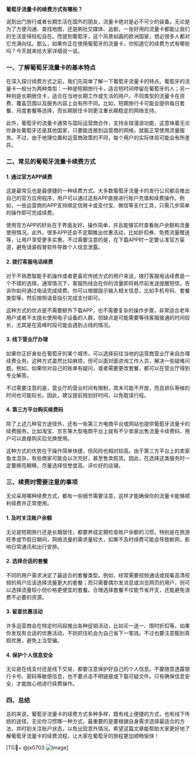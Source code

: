 **葡萄牙流量卡的续费方式有哪些？**

说到出门旅行或者长期生活在国外的朋友，流量卡绝对是必不可少的装备。无论是为了方便沟通、查找地图，还是刷社交媒体、追剧，一张好用的流量卡都能让我们的生活变得轻松自在。而提到葡萄牙，这个风景如画的欧洲国家，想必很多人都对它充满向往。那么，如果你正在使用葡萄牙的流量卡，你知道它的续费方式有哪些吗？今天就来给大家详细说一说。

### 一、了解葡萄牙流量卡的基本特点

在深入探讨续费方式之前，我们先简单了解一下葡萄牙流量卡的特点。葡萄牙的流量卡一般分为两种类型：一种是短期旅行卡，适合短时间停留在葡萄牙的人；另一种则是长期居住卡，适合在当地长期工作或生活的用户。不同类型的流量卡在资费、覆盖范围以及服务内容上会有所不同。比如，短期旅行卡可能会提供每日套餐、月度套餐等选择，而长期居住卡则更注重长期稳定的网络支持。

此外，葡萄牙的流量卡通常与国际运营商合作，支持全球漫游功能，这意味着无论你身处葡萄牙还是其他国家，只要能连接到运营商的网络，就能正常使用流量服务。不过，由于地理位置和运营商政策的不同，每个用户的实际体验可能会有所差异。

### 二、常见的葡萄牙流量卡续费方式

#### 1. **通过官方APP续费**
  
这是最常见也是最便捷的一种续费方式。大多数葡萄牙流量卡的发行公司都会推出自己的官方应用程序，用户可以通过这些APP直接进行账户充值和续费操作。例如，一些运营商的APP支持绑定信用卡或支付宝、微信等支付工具，只需几步简单的操作即可完成续费。

使用官方APP的好处在于界面友好、操作简单，并且能够实时查看账户余额和流量使用情况。此外，很多APP还会不定期推出优惠活动，比如折扣券、免费流量赠送等，让用户享受更多实惠。不过需要注意的是，在下载APP时一定要认准官方渠道，避免误装假冒软件导致个人信息泄露。

#### 2. **拨打客服电话续费**

对于不熟悉智能手机操作或者更喜欢传统方式的用户来说，拨打客服电话续费是一个不错的选择。通常情况下，客服热线会在你的流量即将耗尽前发送提醒短信，告诉你如何通过电话完成续费。你可以根据提示输入相关信息，比如手机号码、套餐类型等，然后按照语音指引完成支付即可。

这种方式的优点是不需要额外下载APP，也不需要复杂的操作步骤，非常适合老年用户或者不太擅长使用电子设备的人群。但缺点是可能需要等待客服接通的时间较长，尤其是在高峰时段可能会遇到占线的情况。

#### 3. **线下营业厅办理**

如果你正好身处在葡萄牙的某个城市，可以选择前往当地的运营商营业厅亲自办理续费业务。这种方式虽然比较麻烦，但可以面对面咨询工作人员，解决一些疑难问题。例如，如果你对自己的账单有疑问，或者需要更改套餐，都可以在营业厅得到专业解答。

不过需要注意的是，营业厅的营业时间有限制，周末可能不开放，而且排队等候的时间也可能较长。因此，建议提前规划好时间，以免耽误行程。

#### 4. **第三方平台购买续费码**

除了上述几种官方途径外，还有一些第三方电商平台或网站也提供葡萄牙流量卡的续费服务。比如淘宝、京东等大型电商平台上就有不少卖家出售流量卡续费码，用户可以直接购买后兑换使用。

这种方式的优势在于操作简单快捷，但风险也相对较高。由于第三方平台上的卖家鱼龙混杂，有些商家可能会以次充好，甚至售卖假货。因此，在选择这类服务时一定要擦亮眼睛，尽量选择信誉度高、评价好的店铺。

### 三、续费时需要注意的事项

无论采用哪种续费方式，都有一些细节需要注意，这样才能确保你的流量卡能够顺利续费并正常使用。

#### 1. **及时关注账户余额**

无论是短期旅行还是长期居住，都要养成定期检查账户余额的习惯。特别是在旅游旺季或节假日期间，网络流量的需求量较大，如果不及时续费可能会导致断网，影响日常通讯和出行安排。

#### 2. **选择合适的套餐**

不同的用户需求决定了最适合的套餐类型。例如，经常需要视频通话或观看高清视频的用户应该选择流量更大的套餐；而只需要偶尔发消息或浏览网页的用户，则可以选择流量较小但价格更便宜的套餐。合理选择套餐不仅能节省开支，还能避免浪费不必要的资源。

#### 3. **留意优惠活动**

许多运营商会在特定时间段推出各种促销活动，比如买一送一、限时折扣等。如果你发现有合适的优惠活动，不妨抓住机会为自己省下一笔钱。不过也要注意甄别真假优惠，避免上当受骗。

#### 4. **保护个人信息安全**

无论是在线支付还是线下交易，都要注意保护好自己的个人信息。不要随意透露银行卡号、密码等敏感信息，也不要点击不明链接或下载可疑文件。只有确保信息安全，才能放心地进行续费操作。

### 四、总结

总的来说，葡萄牙流量卡的续费方式多种多样，既有线上便捷的方式，也有线下传统的途径。无论你习惯哪一种方式，最重要的是要根据自身需求选择最适合的方法，并时刻关注账户状态，以免出现意外情况。希望这篇文章能帮助大家更好地了解葡萄牙流量卡的续费流程，让大家在葡萄牙的旅程更加顺畅愉快！

[TG💪+ @jx0703 ![Image](https://github.com/user-attachments/assets/dbca1d08-cadb-493c-b0ec-ad6f7a83f270)]